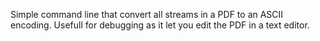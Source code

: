 
Simple command line that convert all streams in a PDF to an ASCII encoding.
Usefull for debugging as it let you edit the PDF in a text editor.
